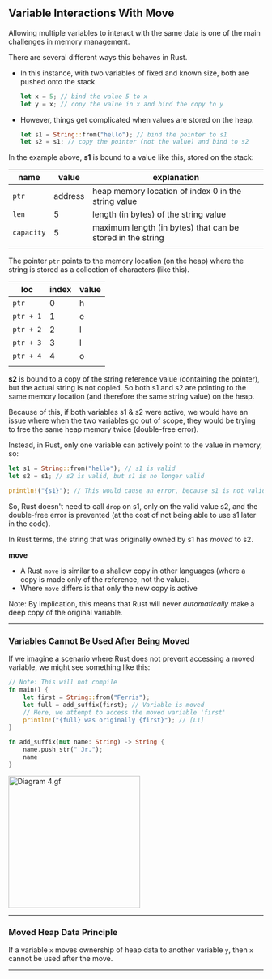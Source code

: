 ## Variable Interactions With Move ##

Allowing multiple variables to interact with the same data is one of the
main challenges in memory management.

There are several different ways this behaves in Rust.

* In this instance, with two variables of fixed and known size, both are
pushed onto the stack

    ```rust
    let x = 5; // bind the value 5 to x
    let y = x; // copy the value in x and bind the copy to y
    ```

* However, things get complicated when values are stored on the heap.

    ```rust
    let s1 = String::from("hello"); // bind the pointer to s1
    let s2 = s1; // copy the pointer (not the value) and bind to s2
    ```

In the example above, **s1** is bound to a value like this, stored on the stack:

|name|value|explanation|
|-|-|-|
|```ptr```|address|heap memory location of index 0 in the string value|
|```len```|5|length (in bytes) of the string value|
|```capacity```|5|maximum length (in bytes) that can be stored in the string|
||||

The pointer ```ptr``` points to the memory location (on the heap) where the string is stored as a collection of characters (like this).

|loc|index|value|
|-|-|-|
|```ptr```|0|h|
|```ptr + 1```|1|e|
|```ptr + 2```|2|l|
|```ptr + 3```|3|l|
|```ptr + 4```|4|o|
||||

**s2** is bound to a copy of the string reference value (containing the 
pointer), but the actual string is not copied. So both s1 and s2 are pointing to the same memory location (and therefore the same string value) on the heap.

Because of this, if both variables s1 & s2 were active, we would have an 
issue where when the two variables go out of scope, they would be trying to 
free the same heap memory twice (double-free error).

Instead, in Rust, only one variable can actively point to the value in 
memory, so:

```rust
let s1 = String::from("hello"); // s1 is valid
let s2 = s1; // s2 is valid, but s1 is no longer valid

println!("{s1}"); // This would cause an error, because s1 is not valid
```

So, Rust doesn't need to call ```drop``` on s1, only on the valid value s2,
and the double-free error is prevented (at the cost of not being able to use
s1 later in the code).

In Rust terms, the string that was originally owned by s1 has *moved* to s2.

**move**
* A Rust ```move``` is similar to a shallow copy in other languages (where a
  copy is made only of the reference, not the value).
* Where ```move``` differs is that only the new copy is active

Note: By implication, this means that Rust will never *automatically* make a deep copy of the original variable.

---

### Variables Cannot Be Used After Being Moved ###

If we imagine a scenario where Rust does not prevent accessing a
moved variable, we might see something like this:

```rust
// Note: This will not compile
fn main() {
    let first = String::from("Ferris");
    let full = add_suffix(first); // Variable is moved
    // Here, we attempt to access the moved variable 'first'
    println!("{full} was originally {first}"); // [L1]
}

fn add_suffix(mut name: String) -> String {
    name.push_str(" Jr.");
    name
}
```

<image src="../additional-files/images/diagram0401g.png"
       style="width:260px;" alt="Diagram 4.gf"
       title="Diagram 4.1g">

---

### Moved Heap Data Principle ###

If a variable ```x``` moves ownership of heap data to another
variable ```y```, then ```x``` cannot be used after the move.

---
